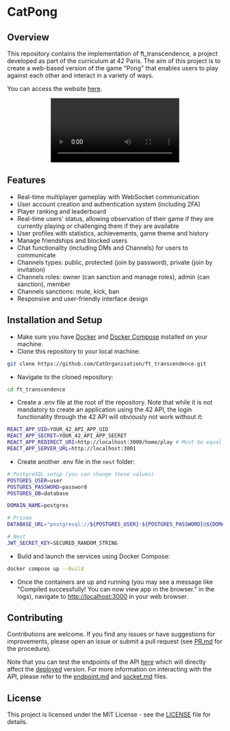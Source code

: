 # CatPong

## Overview

This repository contains the implementation of ft_transcendence, a project developed as part of the curriculum at 42 Paris. The aim of this project is to create a web-based version of the game "Pong" that enables users to play against each other and interact in a variety of ways.

You can access the website [here](https://cat-pong.com).

<div align="center">
  <video src="https://github.com/CatOrganisation/ft_transcendence/assets/44798789/bf46d8c3-41d3-45e8-a77a-162c37b91279" />
</div>

## Features

* Real-time multiplayer gameplay with WebSocket communication
* User account creation and authentication system (including 2FA)
* Player ranking and leaderboard
* Real-time users' status, allowing observation of their game if they are currently playing or challenging them if they are available
* User profiles with statistics, achievements, game theme and history
* Manage friendships and blocked users
* Chat functionality (including DMs and Channels) for users to communicate
* Channels types: public, protected (join by password), private (join by invitation)
* Channels roles: owner (can sanction and manage roles), admin (can sanction), member
* Channels sanctions: mute, kick, ban
* Responsive and user-friendly interface design

## Installation and Setup

* Make sure you have [Docker](https://www.docker.com/) and [Docker Compose](https://docs.docker.com/compose/install/) installed on your machine.
* Clone this repository to your local machine:
```bash
git clone https://github.com/CatOrganisation/ft_transcendence.git
```
* Navigate to the cloned repository:
```bash
cd ft_transcendence
```
* Create a .env file at the root of the repository. Note that while it is not mandatory to create an application using the 42 API, the login functionality through the 42 API will obviously not work without it:
```bash
REACT_APP_UID=YOUR_42_API_APP_UID
REACT_APP_SECRET=YOUR_42_API_APP_SECRET
REACT_APP_REDIRECT_URI=http://localhost:3000/home/play # Must be equal to the redirect URI of your 42 API app
REACT_APP_SERVER_URL=http://localhost:3001
```
* Create another .env file in the `nest` folder:
```bash
# PostgreSQL setup (you can change these values)
POSTGRES_USER=user
POSTGRES_PASSWORD=password
POSTGRES_DB=database

DOMAIN_NAME=postgres

# Prisma
DATABASE_URL="postgresql://${POSTGRES_USER}:${POSTGRES_PASSWORD}@${DOMAIN_NAME}:5432/${POSTGRES_DB}?schema=public"

# Nest
JWT_SECRET_KEY=SECURED_RANDOM_STRING
```
* Build and launch the services using Docker Compose:
```bash
docker compose up --build
```
* Once the containers are up and running (you may see a message like "Compiled successfully! You can now view app in the browser." in the logs), navigate to [http://localhost:3000](http://localhost:3000) in your web browser.

## Contributing

Contributions are welcome. If you find any issues or have suggestions for improvements, please open an issue or submit a pull request (see [PR.md](PR.md) for the procedure).

Note that you can test the endpoints of the API [here](https://api.cat-pong.com) which will directly affect the [deployed](https://cat-pong.com) version. For more information on interacting with the API, please refer to the [endpoint.md](endpoint.md) and [socket.md](socket.md) files.

## License

This project is licensed under the MIT License - see the [LICENSE](LICENSE) file for details.
